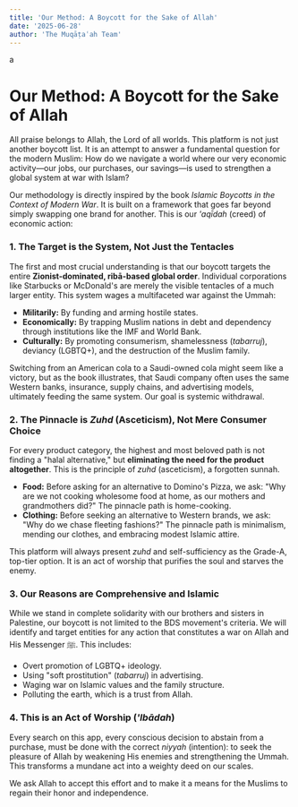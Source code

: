 ```yaml
---
title: 'Our Method: A Boycott for the Sake of Allah'
date: '2025-06-28'
author: 'The Muqāṭaʿah Team'
---
```

a
# Our Method: A Boycott for the Sake of Allah

All praise belongs to Allah, the Lord of all worlds. This platform is not just another boycott list. It is an attempt to answer a fundamental question for the modern Muslim: How do we navigate a world where our very economic activity—our jobs, our purchases, our savings—is used to strengthen a global system at war with Islam?

Our methodology is directly inspired by the book *Islamic Boycotts in the Context of Modern War*. It is built on a framework that goes far beyond simply swapping one brand for another. This is our *'aqīdah* (creed) of economic action:

### 1. The Target is the System, Not Just the Tentacles

The first and most crucial understanding is that our boycott targets the entire **Zionist-dominated, ribā-based global order**. Individual corporations like Starbucks or McDonald's are merely the visible tentacles of a much larger entity. This system wages a multifaceted war against the Ummah:
- **Militarily:** By funding and arming hostile states.
- **Economically:** By trapping Muslim nations in debt and dependency through institutions like the IMF and World Bank.
- **Culturally:** By promoting consumerism, shamelessness (*tabarruj*), deviancy (LGBTQ+), and the destruction of the Muslim family.

Switching from an American cola to a Saudi-owned cola might seem like a victory, but as the book illustrates, that Saudi company often uses the same Western banks, insurance, supply chains, and advertising models, ultimately feeding the same system. Our goal is systemic withdrawal.

### 2. The Pinnacle is *Zuhd* (Asceticism), Not Mere Consumer Choice

For every product category, the highest and most beloved path is not finding a "halal alternative," but **eliminating the need for the product altogether**. This is the principle of *zuhd* (asceticism), a forgotten sunnah.
- **Food:** Before asking for an alternative to Domino's Pizza, we ask: "Why are we not cooking wholesome food at home, as our mothers and grandmothers did?" The pinnacle path is home-cooking.
- **Clothing:** Before seeking an alternative to Western brands, we ask: "Why do we chase fleeting fashions?" The pinnacle path is minimalism, mending our clothes, and embracing modest Islamic attire.

This platform will always present *zuhd* and self-sufficiency as the Grade-A, top-tier option. It is an act of worship that purifies the soul and starves the enemy.

### 3. Our Reasons are Comprehensive and Islamic

While we stand in complete solidarity with our brothers and sisters in Palestine, our boycott is not limited to the BDS movement's criteria. We will identify and target entities for any action that constitutes a war on Allah and His Messenger ﷺ. This includes:
- Overt promotion of LGBTQ+ ideology.
- Using "soft prostitution" (*tabarruj*) in advertising.
- Waging war on Islamic values and the family structure.
- Polluting the earth, which is a trust from Allah.

### 4. This is an Act of Worship (*'Ibādah*)

Every search on this app, every conscious decision to abstain from a purchase, must be done with the correct *niyyah* (intention): to seek the pleasure of Allah by weakening His enemies and strengthening the Ummah. This transforms a mundane act into a weighty deed on our scales.

We ask Allah to accept this effort and to make it a means for the Muslims to regain their honor and independence.
